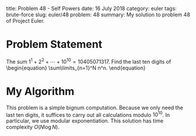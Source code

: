 title: Problem 48 - Self Powers
date: 16 July 2018
category: euler
tags: brute-force
slug: euler/48
problem: 48
summary: My solution to problem 48 of Project Euler.

# Problem Statement

The sum $1^1 + 2^2 + \cdots + 10^{10} = 10405071317$.
Find the last ten digits of
\begin{equation}
	\sum\limits_{n=1}^N n^n.
\end{equation}

# My Algorithm

This problem is a simple bignum computation.
Because we only need the last ten digits, it suffices to carry out all calculations modulo $10^10$.
In particular, we use modular exponentiation.
This solution has time complexity $O(N\log N)$.